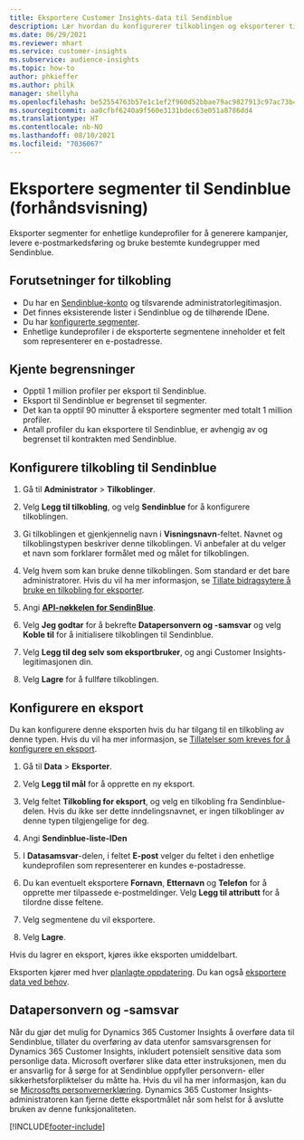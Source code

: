```yaml
---
title: Eksportere Customer Insights-data til Sendinblue
description: Lær hvordan du konfigurerer tilkoblingen og eksporterer til Sendinblue.
ms.date: 06/29/2021
ms.reviewer: mhart
ms.service: customer-insights
ms.subservice: audience-insights
ms.topic: how-to
author: phkieffer
ms.author: philk
manager: shellyha
ms.openlocfilehash: be52554763b57e1c1ef2f960d52bbae79ac9827913c97ac73b429f66bbf4db37
ms.sourcegitcommit: aa0cfbf6240a9f560e3131bdec63e051a8786dd4
ms.translationtype: HT
ms.contentlocale: nb-NO
ms.lasthandoff: 08/10/2021
ms.locfileid: "7036067"
---
```

# <a name="export-segments-to-sendinblue-preview"></a>Eksportere segmenter til Sendinblue (forhåndsvisning)

Eksporter segmenter for enhetlige kundeprofiler for å generere kampanjer, levere e-postmarkedsføring og bruke bestemte kundegrupper med Sendinblue.

## <a name="prerequisites-for-connection"></a>Forutsetninger for tilkobling

-   Du har en [Sendinblue-konto](https://www.sendinblue.com/) og tilsvarende administratorlegitimasjon.
-   Det finnes eksisterende lister i Sendinblue og de tilhørende IDene.
-   Du har [konfigurerte segmenter](segments.md).
-   Enhetlige kundeprofiler i de eksporterte segmentene inneholder et felt som representerer en e-postadresse.

## <a name="known-limitations"></a>Kjente begrensninger

- Opptil 1 million profiler per eksport til Sendinblue.
- Eksport til Sendinblue er begrenset til segmenter.
- Det kan ta opptil 90 minutter å eksportere segmenter med totalt 1 million profiler. 
- Antall profiler du kan eksportere til Sendinblue, er avhengig av og begrenset til kontrakten med Sendinblue.

## <a name="set-up-connection-to-sendinblue"></a>Konfigurere tilkobling til Sendinblue

1. Gå til **Administrator** > **Tilkoblinger**.

1. Velg **Legg til tilkobling**, og velg **Sendinblue** for å konfigurere tilkoblingen.

1. Gi tilkoblingen et gjenkjennelig navn i **Visningsnavn**-feltet. Navnet og tilkoblingstypen beskriver denne tilkoblingen. Vi anbefaler at du velger et navn som forklarer formålet med og målet for tilkoblingen.

1. Velg hvem som kan bruke denne tilkoblingen. Som standard er det bare administratorer. Hvis du vil ha mer informasjon, se [Tillate bidragsytere å bruke en tilkobling for eksporter](connections.md#allow-contributors-to-use-a-connection-for-exports).

1. Angi **[API-nøkkelen for SendinBlue](https://developers.sendinblue.com/docs/getting-started#:~:text=Get%20your%20API%20key&text=You%20can%20create%20one%20from,your%20settings%20This%20API%20key)**.

1. Velg **Jeg godtar** for å bekrefte **Datapersonvern og -samsvar** og velg **Koble til** for å initialisere tilkoblingen til Sendinblue.

1. Velg **Legg til deg selv som eksportbruker**, og angi Customer Insights-legitimasjonen din.

1. Velg **Lagre** for å fullføre tilkoblingen.

## <a name="configure-an-export"></a>Konfigurere en eksport

Du kan konfigurere denne eksporten hvis du har tilgang til en tilkobling av denne typen. Hvis du vil ha mer informasjon, se [Tillatelser som kreves for å konfigurere en eksport](export-destinations.md#set-up-a-new-export).

1. Gå til **Data** > **Eksporter**.

1. Velg **Legg til mål** for å opprette en ny eksport.

1. Velg feltet **Tilkobling for eksport**, og velg en tilkobling fra Sendinblue-delen. Hvis du ikke ser dette inndelingsnavnet, er ingen tilkoblinger av denne typen tilgjengelige for deg.

1. Angi **Sendinblue-liste-IDen** 

1. I **Datasamsvar**-delen, i feltet **E-post** velger du feltet i den enhetlige kundeprofilen som representerer en kundes e-postadresse. 

1. Du kan eventuelt eksportere **Fornavn**, **Etternavn** og **Telefon** for å opprette mer tilpassede e-postmeldinger. Velg **Legg til attributt** for å tilordne disse feltene.

1. Velg segmentene du vil eksportere. 

1. Velg **Lagre**.

Hvis du lagrer en eksport, kjøres ikke eksporten umiddelbart.

Eksporten kjører med hver [planlagte oppdatering](system.md#schedule-tab). Du kan også [eksportere data ved behov](export-destinations.md#run-exports-on-demand). 


## <a name="data-privacy-and-compliance"></a>Datapersonvern og -samsvar

Når du gjør det mulig for Dynamics 365 Customer Insights å overføre data til Sendinblue, tillater du overføring av data utenfor samsvarsgrensen for Dynamics 365 Customer Insights, inkludert potensielt sensitive data som personlige data. Microsoft overfører slike data etter instruksjonen, men du er ansvarlig for å sørge for at Sendinblue oppfyller personvern- eller sikkerhetsforpliktelser du måtte ha. Hvis du vil ha mer informasjon, kan du se [Microsofts personvernerklæring](https://go.microsoft.com/fwlink/?linkid=396732).
Dynamics 365 Customer Insights-administratoren kan fjerne dette eksportmålet når som helst for å avslutte bruken av denne funksjonaliteten.


[!INCLUDE[footer-include](../includes/footer-banner.md)]
